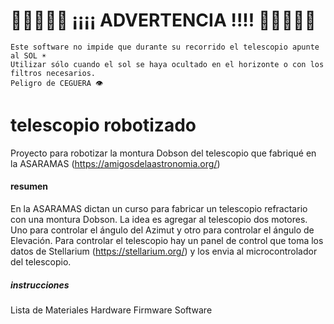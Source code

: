 # 🚨🚨🚨🚨🚨 ¡¡¡¡ ADVERTENCIA !!!! 🚨🚨🚨🚨🚨

```
Este software no impide que durante su recorrido el telescopio apunte al SOL ☀️
Utilizar sólo cuando el sol se haya ocultado en el horizonte o con los filtros necesarios.
Peligro de CEGUERA 👁
```

# telescopio robotizado

Proyecto para robotizar la montura Dobson del telescopio que fabriqué en la ASARAMAS (https://amigosdelaastronomia.org/)

#### resumen

En la ASARAMAS dictan un curso para fabricar un telescopio refractario con una montura Dobson.
La idea es agregar al telescopio dos motores. Uno para controlar el ángulo del Azimut y otro para controlar el ángulo de Elevación.
Para controlar el telescopio hay un panel de control que toma los datos de Stellarium (https://stellarium.org/) y los envia al microcontrolador del telescopio.

##### instrucciones

Lista de Materiales
Hardware
Firmware
Software
